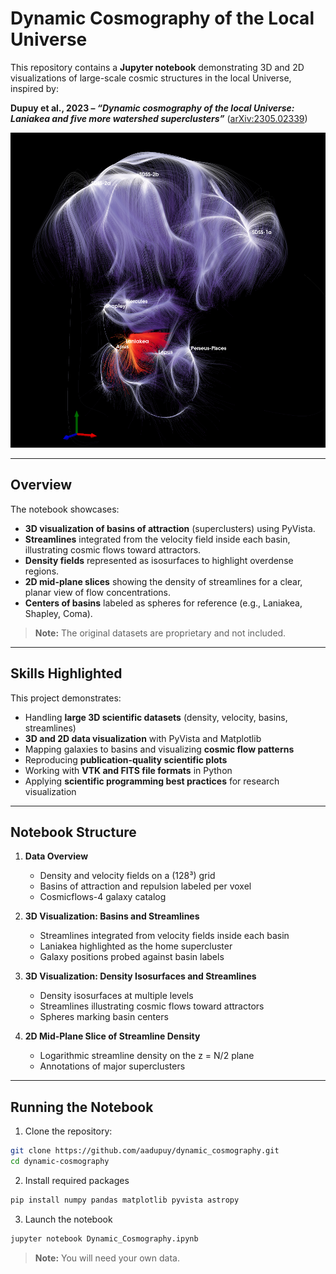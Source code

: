 # Dynamic Cosmography of the Local Universe

This repository contains a **Jupyter notebook** demonstrating 3D and 2D visualizations of large-scale cosmic structures in the local Universe, inspired by:

**Dupuy et al., 2023 – _“Dynamic cosmography of the local Universe: Laniakea and five more watershed superclusters”_** ([arXiv:2305.02339](https://arxiv.org/abs/2305.02339))

![Visualization of the Local Universe](visu3d.png)

---

## Overview

The notebook showcases:

- **3D visualization of basins of attraction** (superclusters) using PyVista.
- **Streamlines** integrated from the velocity field inside each basin, illustrating cosmic flows toward attractors.
- **Density fields** represented as isosurfaces to highlight overdense regions.
- **2D mid-plane slices** showing the density of streamlines for a clear, planar view of flow concentrations.
- **Centers of basins** labeled as spheres for reference (e.g., Laniakea, Shapley, Coma).

> **Note:** The original datasets are proprietary and not included.

---

## Skills Highlighted

This project demonstrates:

- Handling **large 3D scientific datasets** (density, velocity, basins, streamlines)
- **3D and 2D data visualization** with PyVista and Matplotlib
- Mapping galaxies to basins and visualizing **cosmic flow patterns**
- Reproducing **publication-quality scientific plots**
- Working with **VTK and FITS file formats** in Python
- Applying **scientific programming best practices** for research visualization

---

## Notebook Structure

1. **Data Overview**
   - Density and velocity fields on a (128³) grid
   - Basins of attraction and repulsion labeled per voxel
   - Cosmicflows-4 galaxy catalog

2. **3D Visualization: Basins and Streamlines**
   - Streamlines integrated from velocity fields inside each basin
   - Laniakea highlighted as the home supercluster
   - Galaxy positions probed against basin labels

3. **3D Visualization: Density Isosurfaces and Streamlines**
   - Density isosurfaces at multiple levels
   - Streamlines illustrating cosmic flows toward attractors
   - Spheres marking basin centers

4. **2D Mid-Plane Slice of Streamline Density**
   - Logarithmic streamline density on the z = N/2 plane
   - Annotations of major superclusters

---

## Running the Notebook

1. Clone the repository:

```bash
git clone https://github.com/aadupuy/dynamic_cosmography.git
cd dynamic-cosmography
```

2. Install required packages

```bash
pip install numpy pandas matplotlib pyvista astropy
```

3. Launch the notebook

```bash
jupyter notebook Dynamic_Cosmography.ipynb
```

> **Note:** You will need your own data.